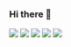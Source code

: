 ### Hi there 👋
![](http://github-profile-summary-cards.vercel.app/api/cards/profile-details?username=rzvxa&theme=gruvbox) 
![](http://github-profile-summary-cards.vercel.app/api/cards/repos-per-language?username=rzvxa&theme=gruvbox) 
![](http://github-profile-summary-cards.vercel.app/api/cards/most-commit-language?username=rzvxa&theme=gruvbox) 
![](http://github-profile-summary-cards.vercel.app/api/cards/stats?username=rzvxa&theme=gruvbox)
![](http://github-profile-summary-cards.vercel.app/api/cards/productive-time?username=rzvxa&theme=gruvbox&utcOffset=8) 
<!--
**rzvxa/rzvxa** is a ✨ _special_ ✨ repository because its `README.md` (this file) appears on your GitHub profile.

Here are some ideas to get you started:

- 🔭 I’m currently working on ...
- 🌱 I’m currently learning ...
- 👯 I’m looking to collaborate on ...
- 🤔 I’m looking for help with ...
- 💬 Ask me about ...
- 📫 How to reach me: ...
- 😄 Pronouns: ...
- ⚡ Fun fact: ...
-->
